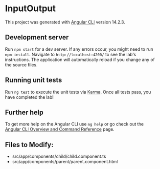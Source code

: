 # InputOutput

This project was generated with [Angular CLI](https://github.com/angular/angular-cli) version 14.2.3.

## Development server

Run `npm start` for a dev server. If any errors occur, you might need to run `npm install`. Navigate to `http://localhost:4200/` to see the lab's instructions. The application will automatically reload if you change any of the source files.


## Running unit tests

Run `ng test` to execute the unit tests via [Karma](https://karma-runner.github.io). Once all tests pass, you have completed the lab!

## Further help

To get more help on the Angular CLI use `ng help` or go check out the [Angular CLI Overview and Command Reference](https://angular.io/cli) page.

## Files to Modify:
- src/app/components/child/child.component.ts
- src/app/components/parent/parent.component.html

